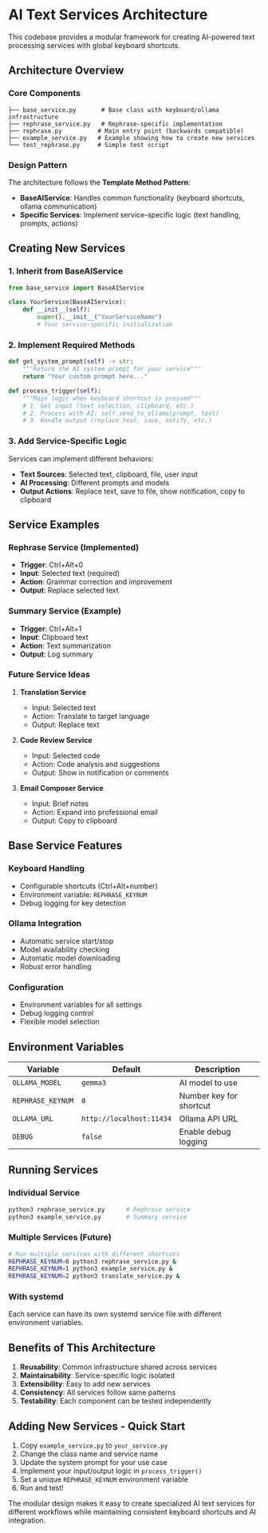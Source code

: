 # AI Text Services Architecture

This codebase provides a modular framework for creating AI-powered text processing services with global keyboard shortcuts.

## Architecture Overview

### Core Components

```
├── base_service.py       # Base class with keyboard/ollama infrastructure
├── rephrase_service.py   # Rephrase-specific implementation
├── rephrase.py          # Main entry point (backwards compatible)
├── example_service.py   # Example showing how to create new services
└── test_rephrase.py     # Simple test script
```

### Design Pattern

The architecture follows the **Template Method Pattern**:

- **BaseAIService**: Handles common functionality (keyboard shortcuts, ollama communication)
- **Specific Services**: Implement service-specific logic (text handling, prompts, actions)

## Creating New Services

### 1. Inherit from BaseAIService

```python
from base_service import BaseAIService

class YourService(BaseAIService):
    def __init__(self):
        super().__init__("YourServiceName")
        # Your service-specific initialization
```

### 2. Implement Required Methods

```python
def get_system_prompt(self) -> str:
    """Return the AI system prompt for your service"""
    return "Your custom prompt here..."

def process_trigger(self):
    """Main logic when keyboard shortcut is pressed"""
    # 1. Get input (text selection, clipboard, etc.)
    # 2. Process with AI: self.send_to_ollama(prompt, text)
    # 3. Handle output (replace text, save, notify, etc.)
```

### 3. Add Service-Specific Logic

Services can implement different behaviors:

- **Text Sources**: Selected text, clipboard, file, user input
- **AI Processing**: Different prompts and models
- **Output Actions**: Replace text, save to file, show notification, copy to clipboard

## Service Examples

### Rephrase Service (Implemented)
- **Trigger**: Ctrl+Alt+0
- **Input**: Selected text (required)
- **Action**: Grammar correction and improvement
- **Output**: Replace selected text

### Summary Service (Example)
- **Trigger**: Ctrl+Alt+1 
- **Input**: Clipboard text
- **Action**: Text summarization
- **Output**: Log summary

### Future Service Ideas

1. **Translation Service**
   - Input: Selected text
   - Action: Translate to target language
   - Output: Replace text

2. **Code Review Service**
   - Input: Selected code
   - Action: Code analysis and suggestions
   - Output: Show in notification or comments

3. **Email Composer Service**
   - Input: Brief notes
   - Action: Expand into professional email
   - Output: Copy to clipboard

## Base Service Features

### Keyboard Handling
- Configurable shortcuts (Ctrl+Alt+number)
- Environment variable: `REPHRASE_KEYNUM`
- Debug logging for key detection

### Ollama Integration
- Automatic service start/stop
- Model availability checking
- Automatic model downloading
- Robust error handling

### Configuration
- Environment variables for all settings
- Debug logging control
- Flexible model selection

## Environment Variables

| Variable | Default | Description |
|----------|---------|-------------|
| `OLLAMA_MODEL` | `gemma3` | AI model to use |
| `REPHRASE_KEYNUM` | `0` | Number key for shortcut |
| `OLLAMA_URL` | `http://localhost:11434` | Ollama API URL |
| `DEBUG` | `false` | Enable debug logging |

## Running Services

### Individual Service
```bash
python3 rephrase_service.py      # Rephrase service
python3 example_service.py       # Summary service
```

### Multiple Services (Future)
```bash
# Run multiple services with different shortcuts
REPHRASE_KEYNUM=0 python3 rephrase_service.py &
REPHRASE_KEYNUM=1 python3 example_service.py &
REPHRASE_KEYNUM=2 python3 translate_service.py &
```

### With systemd
Each service can have its own systemd service file with different environment variables.

## Benefits of This Architecture

1. **Reusability**: Common infrastructure shared across services
2. **Maintainability**: Service-specific logic isolated
3. **Extensibility**: Easy to add new services
4. **Consistency**: All services follow same patterns
5. **Testability**: Each component can be tested independently

## Adding New Services - Quick Start

1. Copy `example_service.py` to `your_service.py`
2. Change the class name and service name
3. Update the system prompt for your use case
4. Implement your input/output logic in `process_trigger()`
5. Set a unique `REPHRASE_KEYNUM` environment variable
6. Run and test!

The modular design makes it easy to create specialized AI text services for different workflows while maintaining consistent keyboard shortcuts and AI integration. 
